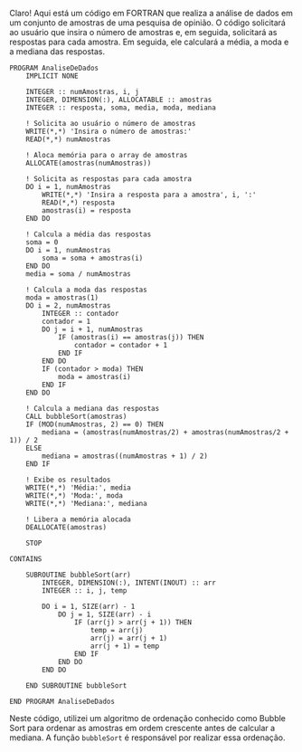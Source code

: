 Claro! Aqui está um código em FORTRAN que realiza a análise de dados em um conjunto de amostras de uma pesquisa de opinião. O código solicitará ao usuário que insira o número de amostras e, em seguida, solicitará as respostas para cada amostra. Em seguida, ele calculará a média, a moda e a mediana das respostas.

```
PROGRAM AnaliseDeDados
    IMPLICIT NONE
    
    INTEGER :: numAmostras, i, j
    INTEGER, DIMENSION(:), ALLOCATABLE :: amostras
    INTEGER :: resposta, soma, media, moda, mediana
    
    ! Solicita ao usuário o número de amostras
    WRITE(*,*) 'Insira o número de amostras:'
    READ(*,*) numAmostras
    
    ! Aloca memória para o array de amostras
    ALLOCATE(amostras(numAmostras))
    
    ! Solicita as respostas para cada amostra
    DO i = 1, numAmostras
        WRITE(*,*) 'Insira a resposta para a amostra', i, ':'
        READ(*,*) resposta
        amostras(i) = resposta
    END DO
    
    ! Calcula a média das respostas
    soma = 0
    DO i = 1, numAmostras
        soma = soma + amostras(i)
    END DO
    media = soma / numAmostras
    
    ! Calcula a moda das respostas
    moda = amostras(1)
    DO i = 2, numAmostras
        INTEGER :: contador
        contador = 1
        DO j = i + 1, numAmostras
            IF (amostras(i) == amostras(j)) THEN
                contador = contador + 1
            END IF
        END DO
        IF (contador > moda) THEN
            moda = amostras(i)
        END IF
    END DO
    
    ! Calcula a mediana das respostas
    CALL bubbleSort(amostras)
    IF (MOD(numAmostras, 2) == 0) THEN
        mediana = (amostras(numAmostras/2) + amostras(numAmostras/2 + 1)) / 2
    ELSE
        mediana = amostras((numAmostras + 1) / 2)
    END IF
    
    ! Exibe os resultados
    WRITE(*,*) 'Média:', media
    WRITE(*,*) 'Moda:', moda
    WRITE(*,*) 'Mediana:', mediana
    
    ! Libera a memória alocada
    DEALLOCATE(amostras)
    
    STOP
    
CONTAINS

    SUBROUTINE bubbleSort(arr)
        INTEGER, DIMENSION(:), INTENT(INOUT) :: arr
        INTEGER :: i, j, temp
    
        DO i = 1, SIZE(arr) - 1
            DO j = 1, SIZE(arr) - i
                IF (arr(j) > arr(j + 1)) THEN
                    temp = arr(j)
                    arr(j) = arr(j + 1)
                    arr(j + 1) = temp
                END IF
            END DO
        END DO
    
    END SUBROUTINE bubbleSort
    
END PROGRAM AnaliseDeDados
```

Neste código, utilizei um algoritmo de ordenação conhecido como Bubble Sort para ordenar as amostras em ordem crescente antes de calcular a mediana. A função `bubbleSort` é responsável por realizar essa ordenação.